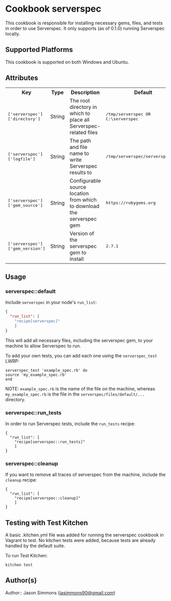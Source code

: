 # Cookbook serverspec

This cookbook is responsible for installing necessary gems, files, and tests in order to
use Serverspec. It only supports (as of 0.1.0) running Serverspec locally.

## Supported Platforms

This cookbook is supported on both Windows and Ubuntu.

## Attributes

<table>
<tr>
<th>Key</th>
<th>Type</th>
<th>Description</th>
<th>Default</th>
</tr>
<tr>
<td><tt>['serverspec']['directory']</tt></td>
<td>String</td>
<td>The root directory in which to place all Serverspec-related files</td>
<td><tt>/tmp/serverspec OR C:\serverspec</tt></td>
</tr>
<tr>
<td><tt>['serverspec']['logfile']</tt></td>
<td>String</td>
<td>The path and file name to write Serverspec results to</td>
<td><tt>/tmp/serverspec/serverspec.log</tt></td>
</tr>
<tr>
<td><tt>['serverspec']['gem_source']</tt></td>
<td>String</td>
<td>Configurable source location from which to download the serverspec gem</td>
<td><tt>https://rubygems.org</tt></td>
</tr>
<tr>
<td><tt>['serverspec']['gem_version']</tt></td>
<td>String</td>
<td>Version of the serverspec gem to install</td>
<td><tt>2.7.1</tt></td>
</tr>
</table>

## Usage

### serverspec::default

Include `serverspec` in your node's `run_list`:

```json
{
  "run_list": [
    "recipe[serverspec]"
    ]
}
```

This will add all necessary files, including the serverspec gem, to your machine to allow Serverspec to run.

To add your own tests, you can add each one using the `serverspec_test` LWRP:

```
serverspec_test 'example_spec.rb' do
source 'my_example_spec.rb'
end
```
NOTE: `example_spec.rb` is the name of the file on the machine, whereas `my_example_spec.rb` is the file in the `serverspec/files/default/...` directory.

### serverspec::run_tests

In order to run Serverspec tests, include the `run_tests` recipe:

```
{
  "run_list": [
    "recipe[serverspec::run_tests]"
    ]
}
```

### serverspec::cleanup

If you want to remove all traces of serverspec from the machine, include the `cleanup` recipe:

```
{
  "run_list": [
    "recipe[serverspec::cleanup]"
    ]
}
```

## Testing with Test Kitchen

A basic .kitchen.yml file was added for running the serverspec cookbook in Vagrant to test.
No kitchen tests were added, because tests are already handled by the default suite.

To run Test Kitchen:
```
kitchen test
```

## Author(s)

Author:: Jason Simmons (jasimmons90@gmail.com)
